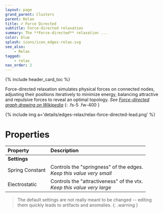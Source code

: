 ```yaml
---
layout: page
grand_parent: Clusters
parent: Relax
title: ☍ Force Directed
subtitle: Force-directed relaxation
summary: The **Force-directed** relaxation ...
color: blue
splash: icons/icon_edges-relax.svg
see_also:
    - Relax
tagged: 
    - relax
nav_order: 2
---
```


{% include header_card_toc %}

Force-directed relaxation simulates physical forces on connected nodes, adjusting their positions iteratively to minimize energy, balancing attractive and repulsive forces to reveal an optimal topology. *See [Force-directed graph drawing on Wikipedia](https://en.wikipedia.org/wiki/Force-directed_graph_drawing)*
{: .fs-5 .fw-400 } 

{% include img a='details/edges-relax/relax-force-directed-lead.png' %}

# Properties

| Property       | Description          |
|:-------------|:------------------|
|**Settings**||
| Spring Constant           | Controls the "springness" of the edges.<br>*Keep this value very small* |
| Electrostatic          | Controls the "attractiveness" of the vtx.<br>*Keep this value very large* |

> The default settings are not really meant to be changed -- editing them quickly leads to artifacts and anomalies.
{: .warning }
